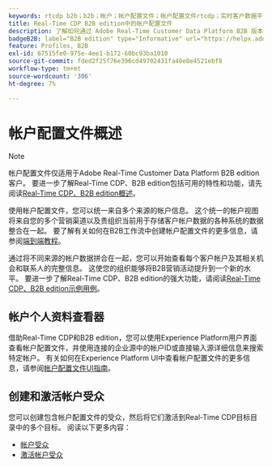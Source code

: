 ```yaml
---
keywords: rtcdp b2b；b2b；帐户；帐户配置文件；帐户配置文件rtcdp；实时客户数据平台；
title: Real-Time CDP B2B edition中的帐户配置文件
description: 了解如何通过 Adobe Real-Time Customer Data Platform B2B 版本，可使用帐户轮廓从多个来源统一帐户信息。
badgeB2B: label="B2B edition" type="Informative" url="https://helpx.adobe.com/legal/product-descriptions/real-time-customer-data-platform-b2b-edition-prime-and-ultimate-packages.html newtab=true"
feature: Profiles, B2B
exl-id: 67515fe0-975e-4ee1-b172-60bc93ba1010
source-git-commit: fded2f25f76e396cd49702431fa40e8e4521ebf8
workflow-type: tm+mt
source-wordcount: '306'
ht-degree: 7%

---
```


# 帐户配置文件概述

>[!NOTE]
>
>帐户配置文件仅适用于Adobe Real-Time Customer Data Platform B2B edition客户。 要进一步了解Real-Time CDP、B2B edition包括可用的特性和功能，请先阅读[Real-Time CDP、B2B edition概述](../b2b-overview.md)。

使用帐户配置文件，您可以统一来自多个来源的帐户信息。 这个统一的帐户视图将来自您的多个营销渠道以及贵组织当前用于存储客户帐户数据的各种系统的数据整合在一起。 要了解有关如何在B2B工作流中创建帐户配置文件的更多信息，请参阅[端到端教程](../b2b-tutorial.md)。

通过将不同来源的帐户数据拼合在一起，您可以开始查看每个客户帐户及其相关机会和联系人的完整信息。 这使您的组织能够将B2B营销活动提升到一个新的水平。 要进一步了解Real-Time CDP、B2B edition的强大功能，请阅读[Real-Time CDP、B2B edition示例用例](../b2b-use-case.md)。

## 帐户个人资料查看器

借助Real-Time CDP和B2B edition，您可以使用Experience Platform用户界面查看帐户配置文件，并使用连接的企业源中的帐户ID或直接输入源详细信息来搜索特定帐户。 有关如何在Experience Platform UI中查看帐户配置文件的更多信息，请参阅[帐户配置文件UI指南](account-profile-ui-guide.md)。

## 创建和激活帐户受众

您可以创建包含帐户配置文件的受众，然后将它们激活到Real-Time CDP目标目录中的多个目标。 阅读以下更多内容：

* [帐户受众](/help/segmentation/types/account-audiences.md)
* [激活帐户受众](/help/destinations/ui/activate-account-audiences.md)
